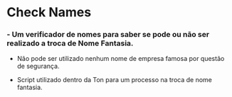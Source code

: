# Check Names

### - Um verificador de nomes para saber se pode ou não ser realizado a troca de Nome Fantasia.


* Não pode ser utilizado nenhum nome de empresa famosa por questão de segurança.

* Script utilizado dentro da Ton para um processo na troca de nome fantasia. 
